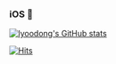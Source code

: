 ### iOS 🍎


[![lyoodong's GitHub stats](https://github-readme-stats.vercel.app/api?username=lyoodong&show_icons=true&theme=swift&hide=prs,issues,contribs)](https://github.com/anuraghazra/github-readme-stats)

[![Hits](https://hits.seeyoufarm.com/api/count/incr/badge.svg?url=https%3A%2F%2Fgithub.com%2Flyoodong%2Fhit-counter&count_bg=%23000000&title_bg=%23000000&icon=gumtree.svg&icon_color=%23FFFFFF&title=lyoodng%27s&edge_flat=true)](https://hits.seeyoufarm.com)
